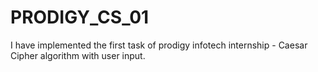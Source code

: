 # PRODIGY_CS_01
I have implemented the first task of prodigy infotech internship - Caesar Cipher algorithm with user input.
